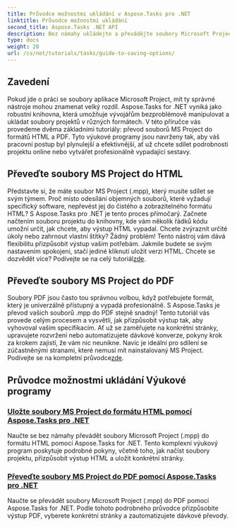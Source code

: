 ```yaml
---
title: Průvodce možnostmi ukládání v Aspose.Tasks pro .NET
linktitle: Průvodce možnostmi ukládání
second_title: Aspose.Tasks .NET API
description: Bez námahy ukládejte a převádějte soubory Microsoft Project pomocí Aspose.Tasks for .NET. Prozkoumejte výukové programy pro export do formátů HTML a PDF.
type: docs
weight: 20
url: /cs/net/tutorials/tasks/guide-to-saving-options/
---
```

## Zavedení

Pokud jde o práci se soubory aplikace Microsoft Project, mít ty správné nástroje mohou znamenat velký rozdíl. Aspose.Tasks for .NET vyniká jako robustní knihovna, která umožňuje vývojářům bezproblémově manipulovat a ukládat soubory projektů v různých formátech. V této příručce vás provedeme dvěma základními tutoriály: převod souborů MS Project do formátů HTML a PDF. Tyto výukové programy jsou navrženy tak, aby váš pracovní postup byl plynulejší a efektivnější, ať už chcete sdílet podrobnosti projektu online nebo vytvářet profesionálně vypadající sestavy.

## Převeďte soubory MS Project do HTML

Představte si, že máte soubor MS Project (.mpp), který musíte sdílet se svým týmem. Proč místo odesílání objemných souborů, které vyžadují specifický software, nepřevést jej do čistého a zobrazitelného formátu HTML? S Aspose.Tasks pro .NET je tento proces přímočarý. Začnete načtením souboru projektu do knihovny, kde vám několik řádků kódu umožní určit, jak chcete, aby výstup HTML vypadal. Chcete zvýraznit určité úkoly nebo zahrnout vlastní štítky? Žádný problém! Tento nástroj vám dává flexibilitu přizpůsobit výstup vašim potřebám. Jakmile budete se svým nastavením spokojeni, stačí jediné kliknutí uložit verzi HTML. Chcete se dozvědět více? Podívejte se na celý tutoriál[zde](./save-ms-project-files-to-html-format/).

## Převeďte soubory MS Project do PDF

Soubory PDF jsou často tou správnou volbou, když potřebujete formát, který je univerzálně přístupný a vypadá profesionálně. S Aspose.Tasks je převod vašich souborů .mpp do PDF stejně snadný! Tento tutoriál vás provede celým procesem a vysvětlí, jak přizpůsobit výstup tak, aby vyhovoval vašim specifikacím. Ať už se zaměřujete na konkrétní stránky, upravujete rozvržení nebo automatizujete dávkové konverze, pokyny krok za krokem zajistí, že vám nic neunikne. Navíc je ideální pro sdílení se zúčastněnými stranami, které nemusí mít nainstalovaný MS Project. Podívejte se na kompletní průvodce[zde](./convert-ms-project-files-to-pdf/).

## Průvodce možnostmi ukládání Výukové programy
### [Uložte soubory MS Project do formátu HTML pomocí Aspose.Tasks pro .NET](./save-ms-project-files-to-html-format/)
Naučte se bez námahy převádět soubory Microsoft Project (.mpp) do formátu HTML pomocí Aspose.Tasks for .NET. Tento komplexní výukový program poskytuje podrobné pokyny, včetně toho, jak načíst soubory projektu, přizpůsobit výstup HTML a uložit konkrétní stránky.
### [Převeďte soubory MS Project do PDF pomocí Aspose.Tasks pro .NET](./convert-ms-project-files-to-pdf/)
Naučte se převádět soubory Microsoft Project (.mpp) do PDF pomocí Aspose.Tasks for .NET. Podle tohoto podrobného průvodce přizpůsobíte výstup PDF, vyberete konkrétní stránky a zautomatizujete dávkové převody.